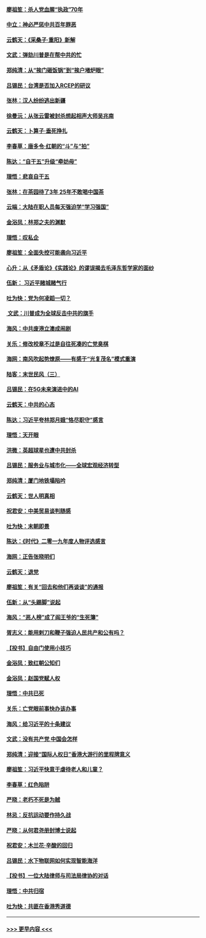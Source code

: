 #### [廖祖笙：杀人党血腥“执政”70年](../pages/nsc993/n11745144.md?t=12261901) 
#### [中立：神必严惩中共百年罪恶](../pages/nsc993/n11744970.md?t=12261901) 
#### [云鹤天：《采桑子‧重阳》新解](../pages/nsc993/n11744948.md?t=12261901) 
#### [文武：弹劾川普是在帮中共的忙](../pages/nsc993/n11744758.md?t=12261901) 
#### [郑纯清：从“挨门砸饭锅”到“挨户堵炉眼”](../pages/nsc993/n11744745.md?t=12261901) 
#### [吕锡民：台湾是否加入RCEP的研议](../pages/nsc993/n11744701.md?t=12261901) 
#### [张林：汉人纷纷逃出新疆](../pages/nsc993/n11743530.md?t=12261901) 
#### [徐曼沅：从张云雷被封杀想起相声大师吴兆南](../pages/nsc993/n11741816.md?t=12261901) 
#### [云鹤天：卜算子‧垂死挣扎](../pages/nsc993/n11739956.md?t=12261901) 
#### [李春草：唐多令‧红朝的“斗”与“拍”](../pages/nsc993/n11739830.md?t=12261901) 
#### [陈达：“自干五”升级“牵妨母”](../pages/nsc993/n11739724.md?t=12261901) 
#### [理悟：悲哀自干五](../pages/nsc993/n11739547.md?t=12261901) 
#### [张林：在茶园待了3年 25年不敢喝中国茶](../pages/nsc993/n11739240.md?t=12261901) 
#### [云端：大陆在职人员每天强迫学“学习强国”](../pages/nsc993/n11738735.md?t=12261901) 
#### [金浴凤：林郑之夫的渊默](../pages/nsc993/n11737735.md?t=12261901) 
#### [理悟：叹私企](../pages/nsc993/n11737715.md?t=12261901) 
#### [廖祖笙：全面失控可能袭向习近平](../pages/nsc993/n11737704.md?t=12261901) 
#### [心升：从《矛盾论》《实践论》的谬误揭去毛泽东哲学家的面纱](../pages/nsc993/n11736962.md?t=12261901) 
#### [伍新： 习近平赌城赌气行](../pages/nsc993/n11736929.md?t=12261901) 
#### [吐为快：党为何凌蹈一切？](../pages/nsc993/n11736915.md?t=12261901) 
#### [ 文武：川普成为全球反击中共的旗手](../pages/nsc993/n11736882.md?t=12261901) 
#### [海风：中共废港立澳成闹剧](../pages/nsc993/n11735857.md?t=12261901) 
#### [关乐：修改校章不过是自往死凑的亡党臭棋](../pages/nsc993/n11735097.md?t=12261901) 
#### [海网：南风吹起势燎原——有感于“光复茂名”模式重演](../pages/nsc993/n11732308.md?t=12261901) 
#### [陆客：末世民风（三）](../pages/nsc993/n11732211.md?t=12261901) 
#### [吕锡民：在5G未来演进中的AI](../pages/nsc993/n11730010.md?t=12261901) 
#### [云鹤天：中共的心态](../pages/nsc993/n11729906.md?t=12261901) 
#### [陈达：习近平夸林郑月娥“恪尽职守”感言](../pages/nsc993/n11729881.md?t=12261901) 
#### [理悟：天开眼](../pages/nsc993/n11729699.md?t=12261901) 
#### [洪微：英超球星也遭中共封杀](../pages/nsc993/n11727243.md?t=12261901) 
#### [吕锡民：服务业与城市化——全球宏观经济转型](../pages/nsc993/n11725845.md?t=12261901) 
#### [郑纯清：厦门地铁塌陷吟](../pages/nsc993/n11725813.md?t=12261901) 
#### [云鹤天：世人明真相](../pages/nsc993/n11725621.md?t=12261901) 
#### [祝君安：中美贸易谈判随感](../pages/nsc993/n11725609.md?t=12261901) 
#### [吐为快：末朝即景](../pages/nsc993/n11723365.md?t=12261901) 
#### [陈达：《时代》二零一九年度人物评选感言](../pages/nsc993/n11723337.md?t=12261901) 
#### [海网：正告张晓明们](../pages/nsc993/n11723228.md?t=12261901) 
#### [云鹤天：退党](../pages/nsc993/n11723056.md?t=12261901) 
#### [廖祖笙：有关“回去和他们再谈谈”的通报](../pages/nsc993/n11722442.md?t=12261901) 
#### [伍新：从“头踢脚”说起](../pages/nsc993/n11722429.md?t=12261901) 
#### [海风：“恶人榜”成了阎王爷的“生死簿”](../pages/nsc993/n11722272.md?t=12261901) 
#### [胥志义：能用剌刀和鞭子强迫人民共产和公有吗？](../pages/nsc993/n11720569.md?t=12261901) 
#### [【投书】自由门使用小技巧](../pages/nsc993/n11720180.md?t=12261901) 
#### [金浴凤：致红朝公知们](../pages/nsc993/n11720563.md?t=12261901) 
#### [金浴凤：赵国党赋人权](../pages/nsc993/n11720533.md?t=12261901) 
#### [理悟：中共已死](../pages/nsc993/n11720233.md?t=12261901) 
#### [关乐：亡党眼前事快办该办事](../pages/nsc993/n11719160.md?t=12261901) 
#### [海风：给习近平的十条建议](../pages/nsc993/n11717616.md?t=12261901) 
#### [文武：没有共产党 中国会怎样](../pages/nsc993/n11717584.md?t=12261901) 
#### [郑纯清：迎接“国际人权日”香港大游行的里程牌意义](../pages/nsc993/n11717417.md?t=12261901) 
#### [廖祖笙：习近平快意于虐待老人和儿童？](../pages/nsc993/n11715313.md?t=12261901) 
#### [李春草：红色陷阱](../pages/nsc993/n11715029.md?t=12261901) 
#### [严晓：老朽不死是为贼](../pages/nsc993/n11712910.md?t=12261901) 
#### [林忌：反抗运动要作持久战](../pages/nsc993/n11712623.md?t=12261901) 
#### [严晓：从何君尧册封博士说起](../pages/nsc993/n11712465.md?t=12261901) 
#### [祝君安：木兰花·辛酸的回归](../pages/nsc993/n11712381.md?t=12261901) 
#### [吕锡民：水下物联网如何实现智能海洋](../pages/nsc993/n11711158.md?t=12261901) 
#### [【投书】一位大陆律师与司法局律协的对话](../pages/nsc993/n11709675.md?t=12261901) 
#### [理悟：中共归宿](../pages/nsc993/n11710059.md?t=12261901) 
#### [吐为快：共匪在香港秀道德](../pages/nsc993/n11709979.md?t=12261901) 

----
#### [ >>> 更早内容 <<< ](../indexes/nsc993-earlier.md)
